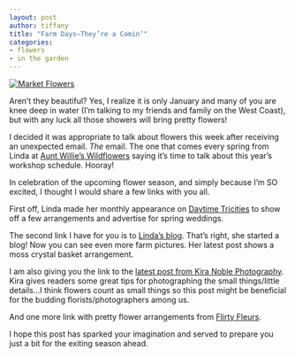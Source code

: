 ```yaml
---
layout: post
author: tiffany
title: "Farm Days–They’re a Comin’"
categories: 
- flowers
- in the garden
---
```


[![](jekyll_uploads/2012/01/Market-Flowers-028-Copy-575x381.jpg "Market Flowers")](http://www.sweetpeonies.com/2012/01/farm-days-theyre-a-comin/market-flowers-028-copy/)

Aren’t they beautiful? Yes, I realize it is only January and many of you are knee deep in water (I’m talking to my friends and family on the West Coast), but with any luck all those showers will bring pretty flowers!

I decided it was appropriate to talk about flowers this week after receiving an unexpected email. _The_ email. The one that comes every spring from Linda at [Aunt Willie’s Wildflowers](http://auntwillieswildflowers.com/) saying it’s time to talk about this year’s workshop schedule. Hooray!

In celebration of the upcoming flower season, and simply because I’m SO excited, I thought I would share a few links with you all.

First off, Linda made her monthly appearance on [Daytime Tricities](http://www2.daytimetricities.com/lifestyles/2012/jan/17/1/planning-your-flowers-for-a-2012-wedding-46271-vi-33913/) to show off a few arrangements and advertise for spring weddings.

The second link I have for you is to [Linda’s blog](http://auntwillies.wordpress.com/). That’s right, she started a blog! Now you can see even more farm pictures. Her latest post shows a moss crystal basket arrangement.

I am also giving you the link to the [latest post from Kira Noble Photography](http://www.kiranoblephotographyblog.com/2012/01/the-small-things/). Kira gives readers some great tips for photographing the small things/little details…I think flowers count as small things so this post might be beneficial for the budding florists/photographers among us.

And one more link with pretty flower arrangements from [Flirty Fleurs](http://www.flirtyfleurs.com/eye-candy-from-florali/).

I hope this post has sparked your imagination and served to prepare you just a bit for the exiting season ahead.